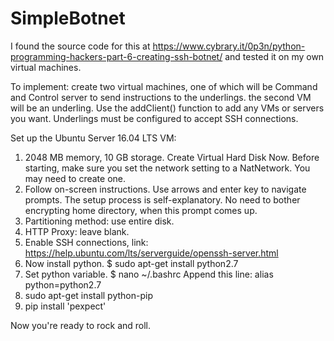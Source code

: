 # SimpleBotnet
I found the source code for this at https://www.cybrary.it/0p3n/python-programming-hackers-part-6-creating-ssh-botnet/ and tested it on my own virtual machines.

To implement: create two virtual machines, one of which will be Command and Control server to send instructions to the underlings. the
second VM will be an underling.  Use the addClient() function to add any VMs or servers you want.  Underlings must be configured to accept
SSH connections.

Set up the Ubuntu Server 16.04 LTS VM:
1. 2048 MB memory, 10 GB storage. Create Virtual Hard Disk Now. Before starting, make sure you set the network setting to a NatNetwork. You may need to create one.
2. Follow on-screen instructions. Use arrows and enter key to navigate prompts. The setup process is self-explanatory. No need to bother encrypting home directory, when this prompt comes up.
3. Partitioning method: use entire disk.
4. HTTP Proxy: leave blank.
5. Enable SSH connections, link: https://help.ubuntu.com/lts/serverguide/openssh-server.html
6. Now install python. $ sudo apt-get install python2.7
7. Set python variable. 
  $ nano ~/.bashrc
  Append this line: alias python=python2.7
8. sudo apt-get install python-pip
9. pip install 'pexpect'

Now you're ready to rock and roll.
